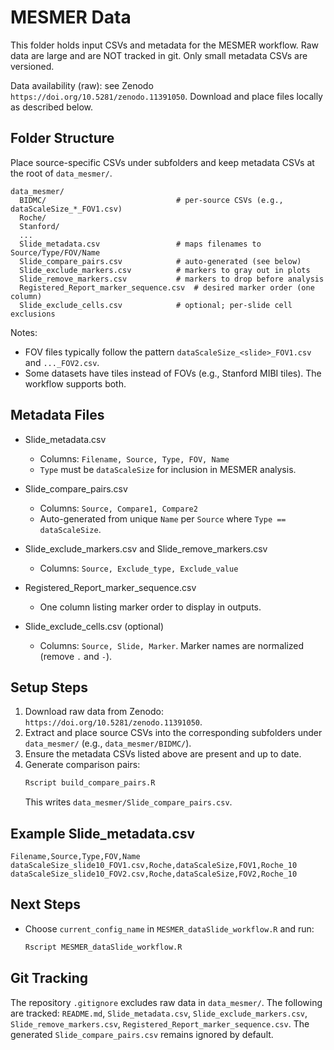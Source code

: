 # MESMER Data

This folder holds input CSVs and metadata for the MESMER workflow. Raw data are large and are NOT tracked in git. Only small metadata CSVs are versioned.

Data availability (raw): see Zenodo `https://doi.org/10.5281/zenodo.11391050`. Download and place files locally as described below.

## Folder Structure

Place source-specific CSVs under subfolders and keep metadata CSVs at the root of `data_mesmer/`.

```
data_mesmer/
  BIDMC/                             # per-source CSVs (e.g., dataScaleSize_*_FOV1.csv)
  Roche/
  Stanford/
  ...
  Slide_metadata.csv                 # maps filenames to Source/Type/FOV/Name
  Slide_compare_pairs.csv            # auto-generated (see below)
  Slide_exclude_markers.csv          # markers to gray out in plots
  Slide_remove_markers.csv           # markers to drop before analysis
  Registered_Report_marker_sequence.csv  # desired marker order (one column)
  Slide_exclude_cells.csv            # optional; per-slide cell exclusions
```

Notes:

- FOV files typically follow the pattern `dataScaleSize_<slide>_FOV1.csv` and `..._FOV2.csv`.
- Some datasets have tiles instead of FOVs (e.g., Stanford MIBI tiles). The workflow supports both.

## Metadata Files

- Slide_metadata.csv

  - Columns: `Filename, Source, Type, FOV, Name`
  - `Type` must be `dataScaleSize` for inclusion in MESMER analysis.

- Slide_compare_pairs.csv

  - Columns: `Source, Compare1, Compare2`
  - Auto-generated from unique `Name` per `Source` where `Type == dataScaleSize`.

- Slide_exclude_markers.csv and Slide_remove_markers.csv

  - Columns: `Source, Exclude_type, Exclude_value`

- Registered_Report_marker_sequence.csv

  - One column listing marker order to display in outputs.

- Slide_exclude_cells.csv (optional)
  - Columns: `Source, Slide, Marker`. Marker names are normalized (remove `.` and `-`).

## Setup Steps

1. Download raw data from Zenodo: `https://doi.org/10.5281/zenodo.11391050`.
2. Extract and place source CSVs into the corresponding subfolders under `data_mesmer/` (e.g., `data_mesmer/BIDMC/`).
3. Ensure the metadata CSVs listed above are present and up to date.
4. Generate comparison pairs:
   ```bash
   Rscript build_compare_pairs.R
   ```
   This writes `data_mesmer/Slide_compare_pairs.csv`.

## Example Slide_metadata.csv

```
Filename,Source,Type,FOV,Name
dataScaleSize_slide10_FOV1.csv,Roche,dataScaleSize,FOV1,Roche_10
dataScaleSize_slide10_FOV2.csv,Roche,dataScaleSize,FOV2,Roche_10
```

## Next Steps

- Choose `current_config_name` in `MESMER_dataSlide_workflow.R` and run:
  ```bash
  Rscript MESMER_dataSlide_workflow.R
  ```

## Git Tracking

The repository `.gitignore` excludes raw data in `data_mesmer/`. The following are tracked: `README.md`, `Slide_metadata.csv`, `Slide_exclude_markers.csv`, `Slide_remove_markers.csv`, `Registered_Report_marker_sequence.csv`. The generated `Slide_compare_pairs.csv` remains ignored by default.
